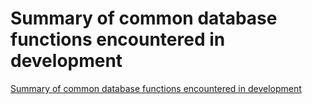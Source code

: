 # Summary of common database functions encountered in development
[Summary of common database functions encountered in development](https://aiwithcloud.com/2022/09/15/summary_of_common_database_functions_encountered_in_development/)